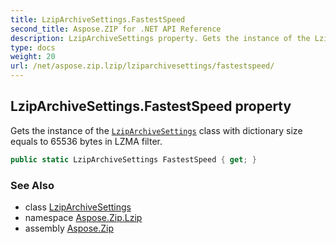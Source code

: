 ```yaml
---
title: LzipArchiveSettings.FastestSpeed
second_title: Aspose.ZIP for .NET API Reference
description: LzipArchiveSettings property. Gets the instance of the LzipArchiveSettings class with dictionary size equals to 65536 bytes in LZMA filter
type: docs
weight: 20
url: /net/aspose.zip.lzip/lziparchivesettings/fastestspeed/
---
```

## LzipArchiveSettings.FastestSpeed property

Gets the instance of the [`LzipArchiveSettings`](../) class with dictionary size equals to 65536 bytes in LZMA filter.

```csharp
public static LzipArchiveSettings FastestSpeed { get; }
```

### See Also

* class [LzipArchiveSettings](../)
* namespace [Aspose.Zip.Lzip](../../lziparchivesettings/)
* assembly [Aspose.Zip](../../../)


